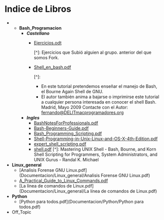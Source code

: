 # Indice de Libros

- - **Bash_Programacion**
	- **_Castellano_**
		- [Ejercicios.odt](Bash_Programacion/Castellano/Ejercicios.odt)
		
		  [^]: Ejercicios que  Subió  alguien al grupo. anterior del que somos Fork.
		
		- [Shell_en_bash.pdf](Bash_Programacion/Castellano/bash.pdf)
		
		  [^]: 
		  - En este tutorial pretendemos enseñar el manejo de Bash, el Bourne Again
		  Shell de GNU.
		  - El autor también anima a bajarse o imprimirse este tutorial a
		  cualquier persona interesada en conocer el shell Bash. Madrid, Mayo 2009
		  Contacte con el Autor: fernando@DELITmacprogramadores.org
	- **_Ingles_**
		- [BashNotesForProfessionals.pdf](Bash_Programacion/Ingles/BashNotesForProfessionals.pdf)
		- [Bash-Beginners-Guide.pdf](Bash_Programacion/Ingles/Bash-Beginners-Guide.pdf)
		- [Bash_Programming_Scripting.pdf](Bash_Programacion/Ingles/Bash_Programming_Scripting.pdf)
		- [Shell-Programming-in-Unix-Linux-and-OS-X-4th-Edition.pdf](Bash_Programacion/Ingles/Shell-Programming-in-Unix-Linux-and-OS-X-4th-Edition.pdf)
		- [expert_shell_scripting.pdf](Bash_Programacion/Ingles/expert_shell_scripting.pdf)
		- [shell.pdf](Bash_Programacion/Ingles/shell.pdf)
		  [^]: Mastering UNIX Shell - Bash, Bourne, and Korn Shell Scripting for Programmers, System Administrators, and UNIX Gurus  - Randal K. Michael
- **Linux_general**
	- [Analisis Forense GNU Linux.pdf](Documentacion/Linux_general/Analisis Forense GNU Linux.pdf)
	- [A_Practical_Guide_to_Linux_Commands.pdf](Documentacion/Linux_general/A_Practical_Guide_to_Linux_Commands.pdf)
	- [La línea de comandos de Linux.pdf](Documentacion/Linux_general/La línea de comandos de Linux.pdf)
- **Python**
	- [Python para todos.pdf](Documentacion/Python/Python para todos.pdf)
 - Off\_Topic